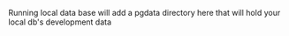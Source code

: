Running local data base will add a pgdata directory here that will hold your local db's development data

